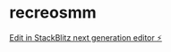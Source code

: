 # recreosmm

[Edit in StackBlitz next generation editor ⚡️](https://stackblitz.com/~/github.com/oresgonvi/recreosmm)